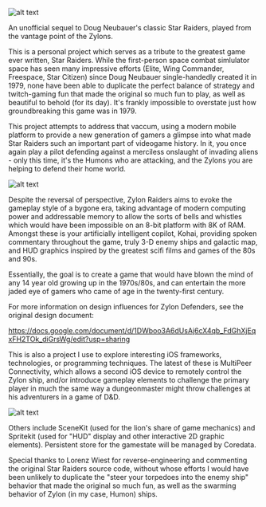 ![alt text](https://github.com/jglasse/ZylonDefenders/blob/master/zylons/ZylonDefenderTitle.png)

An unofficial sequel to Doug Neubauer's classic Star Raiders, played from the vantage point of the Zylons.

This is a personal project which serves as a tribute to the greatest game ever written, Star Raiders. While the first-person space combat simlulator space has seen many impressive efforts (Elite, Wing Commander, Freespace, Star Citizen) since Doug Neubauer single-handedly created it in 1979, none have been able to duplicate the perfect balance of strategy and twitch-gaming fun that made the original so much fun to play, as well as beautiful to behold (for its day). It's frankly impossible to overstate just how groundbreaking this game was in 1979.

This project attempts to address that vaccum, using a modern mobile platform to provide a new generation of gamers a glimpse into what made Star Raiders such an important part of videogame history. In it, you once again play a pilot defending against a merciless onslaught of invading aliens - only this time, it's the Humons who are attacking, and the Zylons you are helping to defend their home world. 

![alt text](https://github.com/jglasse/ZylonDefenders/blob/master/zylons/zylonGameplaySample.png)

Despite the reversal of perspective, Zylon Raiders aims to evoke the gameplay style of a bygone era, taking advantage of modern computing power and addressable memory to allow the sorts of bells and whistles which would have been impossible on an 8-bit platform with 8K of RAM. Amongst these is your artificially intelligent copilot, Kohai, providing spoken commentary throughout the game, truly 3-D enemy ships and galactic map, and HUD graphics inspired by the greatest scifi films and games of the 80s and 90s.

Essentially, the goal is to create a game that would have blown the mind of any 14 year old growing up in the 1970s/80s, and can entertain the more jaded eye of gamers who came of age in the twenty-first century.

For more information on design influences for Zylon Defenders, see the original design document:

https://docs.google.com/document/d/1DWboo3A6dUsAj6cX4qb_FdGhXjEqxFH2TOk_diGrsWg/edit?usp=sharing 


This is also a project I use to explore interesting iOS frameworks, technologies, or programming techniques. The latest of these is MultiPeer Connectivity, which allows a second iOS device to remotely control the Zylon ship, and/or introduce gameplay elements to challenge the primary player in much the same way a dungeonmaster might throw challenges at his adventurers in a game of D&D.

![alt text](https://github.com/jglasse/ZylonDefenders/blob/master/zylons/helm0.png)

Others include SceneKit (used for the lion's share of game mechanics) and Spritekit (used for "HUD" display and other interactive 2D graphic elements). Persistent store for the gamestate will be managed by Coredata.

Special thanks to Lorenz Wiest for reverse-engineering and commenting the original Star Raiders source code, without whose efforts I would have been unlikely to duplicate the "steer your torpedoes into the enemy ship" behavior that made the original so much fun, as well as the swarming behavior of Zylon (in my case, Humon) ships.
  



